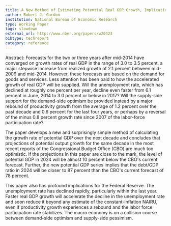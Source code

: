 ```yaml
---
title: A New Method of Estimating Potential Real GDP Growth, Implications for the Labor Market and the Debt/GDP Ratio
author: Robert J. Gordon
institution: National Bureau of Economic Research
type: Working Paper
tags: slowdown
external_url: http://www.nber.org/papers/w20423
bibtype: techreport
category: reference
---
```

Abstract: Forecasts for the two or three years after mid-2014 have converged on growth rates of real GDP in the range of 3.0 to 3.5 percent, a major stepwise increase from realized growth of 2.1 percent between mid-2009 and mid-2014.  However, these forecasts are based on the demand for goods and services.  Less attention has been paid to how the accelerated growth of real GDP will be supplied.  Will the unemployment rate, which has declined at roughly one percent per year, decline even faster from 6.1 percent in June, 2014 to 3.0 percent or below in 2017?  Will the supply-side support for the demand-side optimism be provided instead by a major rebound of productivity growth from the average of 1.2 percent over the past decade and 0.6 percent for the last four years, or perhaps by a reversal of the minus 0.8 percent growth rate since 2007 of the labor-force participation rate?

The paper develops a new and surprisingly simple method of calculating the growth rate of potential GDP over the next decade and concludes that projections of potential output growth for the same decade in the most recent reports of the Congressional Budget Office (CBO) are much too optimistic.  If the projections in this paper are close to the mark, the level of potential GDP in 2024 will be almost 10 percent below the CBO's current forecast.  Further, the new potential GDP series implies that the debt/GDP ratio in 2024 will be closer to 87 percent than the CBO's current forecast of 78 percent.    

This paper also has profound implications for the Federal Reserve.  The unemployment rate has declined rapidly, particularly within the last year.  Faster real GDP growth will accelerate the decline in the unemployment rate and soon reduce it beyond any estimate of the constant-inflation NAIRU, even if productivity growth experiences a rebound and the labor force participation rate stabilizes.  The macro economy is on a collision course between demand-side optimism and supply-side pessimism.  
